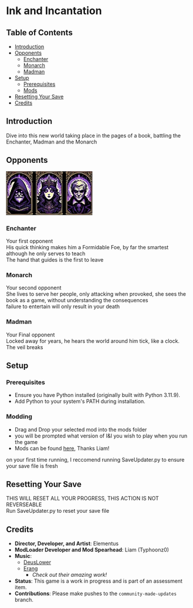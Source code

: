 # Ink and Incantation
## Table of Contents
- [Introduction](#introduction)
- [Opponents](#opponents)
  - [Enchanter](#enchanter)
  - [Monarch](#monarch)
  - [Madman](#madman)
- [Setup](#setup)
  - [Prerequisites](#prerequisites)
  - [Mods](#modding)
- [Resetting Your Save](#resetting-your-save)
- [Credits](#credits)

## Introduction
Dive into this new world taking place in the pages of a book, battling the Enchanter, Madman and the Monarch

## Opponents
![A Image of the Opponents](base/Assets/Selector.jpg)
### Enchanter
Your first opponent <br>
His quick thinking makes him a Formidable Foe, by far the smartest although he only serves to teach<br>
The hand that guides is the first to leave

### Monarch
Your second opponent<br>
She lives to serve her people, only attacking when provoked, she sees the book as a game, without understanding the consequences<br>
failure to entertain will only result in your death

### Madman
Your Final opponent<br>
Locked away for years, he hears the world around him tick, like a clock.<br>
The veil breaks

## Setup

### Prerequisites
- Ensure you have Python installed (originally built with Python 3.11.9).
- Add Python to your system's PATH during installation.

### Modding
- Drag and Drop your selected mod into the mods folder
- you will be prompted what version of I&I you wish to play when you run the game
- Mods can be found [here](https://xliam.space/iaimods.html), Thanks Liam!

on your first time running, I reccomend running SaveUpdater.py to ensure your save file is fresh
## Resetting Your Save
THIS WILL RESET ALL YOUR PROGRESS, THIS ACTION IS NOT REVERSEABLE <br>
Run SaveUpdater.py to reset your save file

## Credits
- **Director, Developer, and Artist**: Elementus
- **ModLoader Developer and Mod Spearhead**: Liam (Typhoonz0)
- **Music**:
  - [DeusLower](https://www.youtube.com/@DeusLower)
  - [Erang](https://www.youtube.com/channel/UC0xBatTv8HbChLQukeerUCg)
    - *Check out their amazing work!*
- **Status**: This game is a work in progress and is part of an assessment item.
- **Contributions**: Please make pushes to the `community-made-updates` branch.
